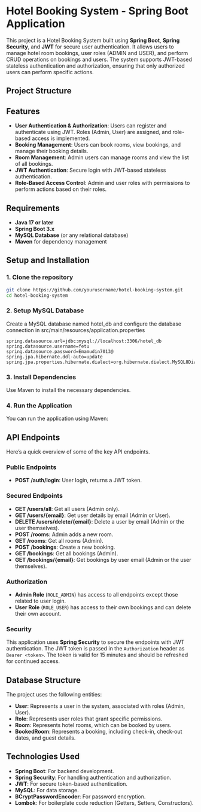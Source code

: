 # Hotel Booking System - Spring Boot Application

This project is a Hotel Booking System built using **Spring Boot**, **Spring Security**, and **JWT** for secure user authentication. It allows users to manage hotel room bookings, user roles (ADMIN and USER), and perform CRUD operations on bookings and users. The system supports JWT-based stateless authentication and authorization, ensuring that only authorized users can perform specific actions.

## Project Structure


## Features

- **User Authentication & Authorization**: Users can register and authenticate using JWT. Roles (Admin, User) are assigned, and role-based access is implemented.
- **Booking Management**: Users can book rooms, view bookings, and manage their booking details.
- **Room Management**: Admin users can manage rooms and view the list of all bookings.
- **JWT Authentication**: Secure login with JWT-based stateless authentication.
- **Role-Based Access Control**: Admin and user roles with permissions to perform actions based on their roles.

## Requirements

- **Java 17 or later**
- **Spring Boot 3.x**
- **MySQL Database** (or any relational database)
- **Maven** for dependency management

## Setup and Installation

### 1. Clone the repository

```bash
git clone https://github.com/yourusername/hotel-booking-system.git
cd hotel-booking-system
```

### 2. Setup MySQL Database

Create a MySQL database named hotel_db and configure the database connection in src/main/resources/application.properties
```
spring.datasource.url=jdbc:mysql://localhost:3306/hotel_db
spring.datasource.username=fetu
spring.datasource.password=Emamudin7013@
spring.jpa.hibernate.ddl-auto=update
spring.jpa.properties.hibernate.dialect=org.hibernate.dialect.MySQL8Dialect
```


### 3. Install Dependencies
Use Maven to install the necessary dependencies.

### 4. Run the Application
You can run the application using Maven:



## API Endpoints

Here’s a quick overview of some of the key API endpoints.

### **Public Endpoints**
- **POST /auth/login**: User login, returns a JWT token.

### **Secured Endpoints**
- **GET /users/all**: Get all users (Admin only).
- **GET /users/{email}**: Get user details by email (Admin or User).
- **DELETE /users/delete/{email}**: Delete a user by email (Admin or the user themselves).
- **POST /rooms**: Admin adds a new room.
- **GET /rooms**: Get all rooms (Admin).
- **POST /bookings**: Create a new booking.
- **GET /bookings**: Get all bookings (Admin).
- **GET /bookings/{email}**: Get bookings by user email (Admin or the user themselves).

### **Authorization**
- **Admin Role** (`ROLE_ADMIN`) has access to all endpoints except those related to user login.
- **User Role** (`ROLE_USER`) has access to their own bookings and can delete their own account.

### **Security**
This application uses **Spring Security** to secure the endpoints with JWT authentication. The JWT token is passed in the `Authorization` header as `Bearer <token>`. The token is valid for 15 minutes and should be refreshed for continued access.

## Database Structure

The project uses the following entities:

- **User**: Represents a user in the system, associated with roles (Admin, User).
- **Role**: Represents user roles that grant specific permissions.
- **Room**: Represents hotel rooms, which can be booked by users.
- **BookedRoom**: Represents a booking, including check-in, check-out dates, and guest details.

## Technologies Used

- **Spring Boot**: For backend development.
- **Spring Security**: For handling authentication and authorization.
- **JWT**: For secure token-based authentication.
- **MySQL**: For data storage.
- **BCryptPasswordEncoder**: For password encryption.
- **Lombok**: For boilerplate code reduction (Getters, Setters, Constructors).


